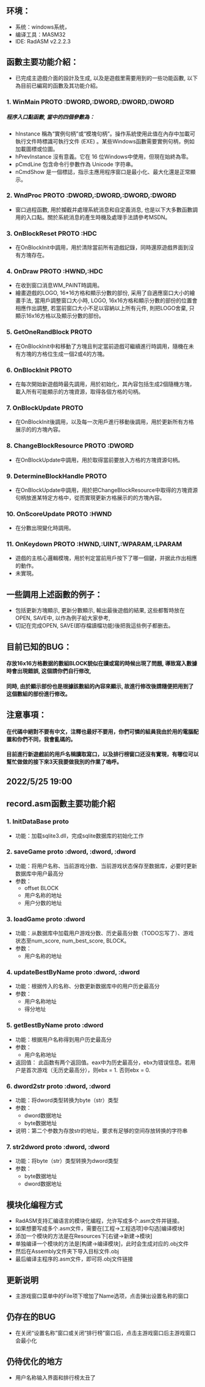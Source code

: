 ## 环境：

* 系统：windows系统，
* 编译工具：MASM32
* IDE: RadASM v2.2.2.3

## 函數主要功能介紹：

* 已完成主遊戲介面的設計及生成, 以及是遊戲里需要用到的一些功能函數, 以下為目前已編寫的函數及其功能介紹。
### 1. WinMain                 PROTO :DWORD,:DWORD,:DWORD,:DWORD
##### 程序入口點函數, 當中的四個參數為：
* hInstance 稱為“實例句柄”或“模塊句柄”。操作系統使用此值在內存中加載可執行文件時標識可執行文件 (EXE) 。某些Windows函數需要實例句柄，例如加載圖標或位圖。
* hPrevInstance 沒有意義。它在 16 位Windows中使用，但現在始終為零。
* pCmdLine 包含命令行參數作為 Unicode 字符串。
* nCmdShow 是一個標誌，指示主應用程序窗口是最小化、最大化還是正常顯示。
### 2. WndProc                 PROTO :DWORD,:DWORD,:DWORD,:DWORD
* 窗口過程函數, 用於攔截并處理系統消息和自定義消息, 也是以下大多數函數調用的入口點。關於系統消息的產生時機及處理手法請參考MSDN。
### 3. OnBlockReset            PROTO :HDC
* 在OnBlockInit中調用，用於清除當前所有遊戲記錄，同時還原遊戲界面到沒有方塊存在。
### 4. OnDraw					PROTO :HWND,:HDC
* 在收到窗口消息WM_PAINT時調用。
* 繪畫遊戲的LOGO, 16*16方格和顯示分數的部份, 采用了自適應窗口大小的繪畫手法, 當用戶調整窗口大小時, LOGO, 16x16方格和顯示分數的部份的位置會相應作出調整, 若當前窗口大小不足以容納以上所有元件, 則把LOGO舍棄, 只顯示16x16方格以及顯示分數的部份。
### 5. GetOneRandBlock         PROTO
* 在OnBlockInit中和移動了方塊且判定當前遊戲可繼續進行時調用，隨機在未有方塊的方格位生成一個2或4的方塊。
###  6. OnBlockInit				PROTO 
* 在每次開始新遊戲時最先調用，用於初始化，其內容包括生成2個隨機方塊，載入所有可能顯示的方塊資源，取得各個方格的句柄。
###  7. OnBlockUpdate			PROTO 
* 在OnBlockInit後調用，以及每一次用戶進行移動後調用，用於更新所有方格展示的的方塊內容。
###  8. ChangeBlockResource		PROTO :DWORD
* 在OnBlockUpdate中調用，用於取得當前要放入方格的方塊資源句柄。
###  9. DetermineBlockHandle	PROTO
* 在OnBlockUpdate中調用，用於把ChangeBlockResource中取得的方塊資源句柄放進某特定方格中，從而實現更新方格展示的的方塊內容。
###  10. OnScoreUpdate			PROTO :HWND
* 在分數出現變化時調用。
###  11. OnKeydown				PROTO :HWND,:UINT,:WPARAM,:LPARAM
* 遊戲的主核心邏輯模塊，用於判定當前用戶按下了哪一個鍵，并据此作出相應的動作。
* 未實現。
	
## 一些調用上述函數的例子：
* 包括更新方塊顯示, 更新分數顯示, 輸出最後遊戲的結果, 这些都暫時放在OPEN, SAVE中, 以作為例子給大家參考,
* 切記在完成OPEN, SAVE(即存檔讀檔功能)後把我這些例子都删去。
	
## 目前已知的BUG：
####  存放16x16方格數据的數組BLOCK貌似在讀或寫的時候出現了問題, 導致寫入數據時會出現錯誤, 这個請你們自行修改,
#### 同時, 由於顯示部份也是根據該數組的內容來顯示, 故進行修改後請隨便把用到了这個數組的部份進行修改。

## 注意事項：
#### 在代碼中絕對不要有中文，注釋也最好不要用，你們可憐的組員我由於用的電腦配置和你們不同，我會亂碼的。
#### 目前進行新遊戲前的用戶名稱讀取寫口，以及排行榜窗口还沒有實現，有哪位可以幫忙做做的接下來3天我要做我別的作業了嗚呼。


## 2022/5/25 19:00 
## record.asm函數主要功能介紹
### 1. InitDataBase proto
* 功能：加载sqlite3.dll，完成sqlite数据库的初始化工作
### 2. saveGame proto :dword, :dword, :dword
* 功能：将用户名称、当前游戏分数、当前游戏状态保存至数据库，必要时更新数据库中用户最高分
* 参数：
    * offset BLOCK
    * 用户名称的地址
    * 用户分数的地址
### 3. loadGame proto :dword
* 功能：从数据库中加载用户游戏分数、历史最高分数（TODO忘写了）、游戏状态至num_score, num_best_score, BLOCK。
* 参数：
    * 用户名称的地址
### 4. updateBestByName proto :dword, :dword
* 功能：根据传入的名称、分数更新数据库中的用户历史最高分
* 参数：
    * 用户名称地址
    * 得分地址
### 5. getBestByName proto :dword
* 功能：根据用户名称得到用户历史最高分
* 参数：
    * 用户名称地址
* 返回值：
    此函数有两个返回值。eax中为历史最高分，ebx为错误信息。若用户是首次游戏（无历史最高分），则ebx = 1. 否则ebx = 0.
### 6. dword2str proto :dword, :dword
* 功能：将dword类型转换为byte（str）类型
* 参数：
    * dword数据地址
    * byte数据地址
* 说明：第二个参数为存放str的地址，要求有足够的空间存放转换的字符串
### 7. str2dword proto :dword, :dword
* 功能：将byte（str）类型转换为dword类型
* 参数：
    * byte数据地址
    * dword数据地址
    

## 模块化编程方式
* RadASM支持汇编语言的模块化编程，允许写成多个.asm文件并链接。
* 如果想要写成多个.asm文件，需要在[工程->工程选项]中勾选[编译模块]
* 添加一个模块的方法是在Resources下[右键->新建->模块]
* 单独编译一个模块的方法是[构建->编译模块]，此时会生成对应的.obj文件
* 然后在Assembly文件夹下导入目标文件.obj
* 最后编译主程序的.asm文件，即可将.obj文件链接


## 更新说明
* 主游戏窗口菜单中的File项下增加了Name选项，点击弹出设置名称的窗口

## 仍存在的BUG
* 在关闭“设置名称”窗口或关闭“排行榜”窗口后，点击主游戏窗口后主游戏窗口会最小化

## 仍待优化的地方
* 用户名称输入界面和排行榜太丑了
